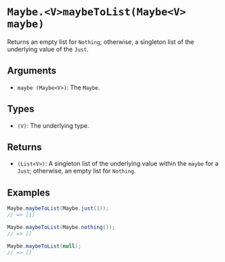 # `Maybe.<V>maybeToList(Maybe<V> maybe)`

Returns an empty list for `Nothing`; otherwise, a singleton list of the underlying value of the `Just`.

## Arguments

* `maybe (Maybe<V>)`: The `Maybe`.

## Types

* `(V)`: The underlying type.

## Returns

* `(List<V>)`: A singleton list of the underlying value within the `maybe` for a `Just`; otherwise, an empty list for `Nothing`.

## Examples

```java
Maybe.maybeToList(Maybe.just(1));
// => [1]

Maybe.maybeToList(Maybe.nothing());
// => []

Maybe.maybeToList(null);
// => []
```
